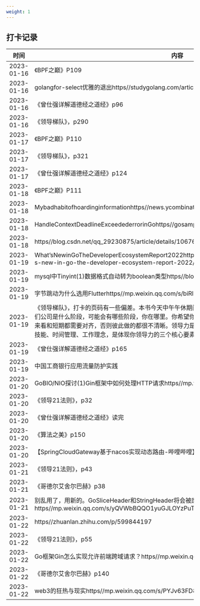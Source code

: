 ```yaml
---
weight: 1
---
```


## 打卡记录

|时间|内容|
 |----|----| 
|2023-01-16|《BPF之巅》P109|
|2023-01-16|golangfor-select优雅的退出https//studygolang.com/articles/28791|
|2023-01-16|《曾仕强详解道德经之道经》p96|
|2023-01-16|《领导梯队》，p290|
|2023-01-17|《BPF之巅》P110|
|2023-01-17|《领导梯队》，p321|
|2023-01-17|《曾仕强详解道德经之道经》p124|
|2023-01-18|《BPF之巅》P111|
|2023-01-18|Mybadhabitofhoardinginformationhttps//news.ycombinator.com/item?id=34272834|
|2023-01-18|HandleContextDeadlineExceedederrorinGohttps//gosamples.dev/context-deadline-exceeded/|
|2023-01-18|https//blog.csdn.net/qq_29230875/article/details/106769650|
|2023-01-19|What’sNewinGoTheDeveloperEcosystemReport2022https//blog.jetbrains.com/go/2023/01/17/what-s-new-in-go-the-developer-ecosystem-report-2022/|
|2023-01-19|mysql中Tinyint(1)数据格式自动转为boolean类型https//blog.csdn.net/Mint6/article/details/78036090|
|2023-01-19|字节跳动为什么选用Flutterhttps//mp.weixin.qq.com/s/biRl-SCXro3U_96X9N2UBg|
|2023-01-19|《领导梯队》，打卡的页码有一些偏差。本书今天中午午休期间读完了，能给我最大的帮助就是要思考一下你们公司是什么阶段，可能会有哪些阶段，你在哪里。你希望你和你的上下游是如何？好好的分级工作从长远来看和短期都需要对齐，否则彼此做的都很不清晰。领导力是一个TL必须开始思考和探索的，别埋头做事。技能、时间管理、工作理念，是体现你领导力的三个核心要素。|
|2023-01-19|《曾仕强详解道德经之道经》p165|
|2023-01-19|中国工商银行应用流量防护实践|
|2023-01-20|GoBIO/NIO探讨(1)Gin框架中如何处理HTTP请求https//mp.weixin.qq.com/s/xw8dY_3lx7Zk7pmlgkphdw|
|2023-01-20|《领导21法则》，p32|
|2023-01-20|《曾仕强详解道德经之道经》读完|
|2023-01-20|《算法之美》p150|
|2023-01-20|【SpringCloudGateway基于nacos实现动态路由-哔哩哔哩】https//b23.tv/5CIehYa|
|2023-01-21|《领导21法则》，p43|
|2023-01-21|《哥德尔艾舍尔巴赫》p38|
|2023-01-21|别乱用了，用新的。GoSliceHeader和StringHeader将会被废弃！https//mp.weixin.qq.com/s/yQVWbBQQO1yuGJLOYzPuTQ|
|2023-01-22|https//zhuanlan.zhihu.com/p/599844197|
|2023-01-22|《领导21法则》，p55|
|2023-01-22|Go框架Gin怎么实现允许前端跨域请求？https//mp.weixin.qq.com/s/GFX3sAgZqrxsGamJT-s4-g|
|2023-01-22|《哥德尔艾舍尔巴赫》p140|
|2023-01-22|web3的狂热与现实https//mp.weixin.qq.com/s/PYJv63FD8kdKe2MedTnZZw|